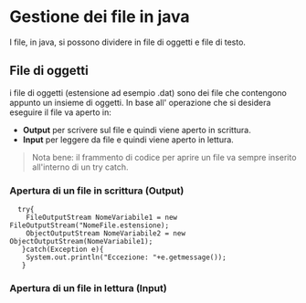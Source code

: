# Gestione dei file in java

I file, in java, si possono dividere in file di oggetti e file di testo.

## File di oggetti

i file di oggetti (estensione ad esempio .dat) sono dei file che contengono appunto un insieme di oggetti.
In base all' operazione che si desidera eseguire il file va aperto in:
- **Output** per scrivere sul file e quindi viene aperto in scrittura.
- **Input** per leggere da file e quindi viene aperto in lettura.

> Nota bene: il frammento di codice per aprire un file va sempre inserito all'interno di un try catch.

### Apertura di un file in scrittura (Output)

```
  try{
    FileOutputStream NomeVariabile1 = new FileOutputStream("NomeFile.estensione);
    ObjectOutputStream NomeVariabile2 = new ObjectOutputStream(NomeVariabile1);
   }catch(Exception e){
    System.out.println("Eccezione: "+e.getmessage());
   }
```

### Apertura di un file in lettura (Input)


